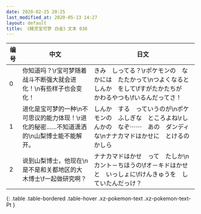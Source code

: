 ```yaml
---
date: 2020-02-25 20:25
last_modified_at: 2020-05-13 14:27
layout: default
title: 《精灵宝可梦 白金》文本 038
---
```

| 编号 | 中文 | 日文 |
| ---- | ---- | ---- |
| 0 | 你知道吗？\r宝可梦随着战斗不断强大就会进化！\n有些样子也会变化！ | きみ　しってる？\rポケモンの　なかには　たたかって\nつよくなると　しんか　をして\fすがたかたちが　かわるやつも\fいるんだってさ！ |
| 1 | 进化是宝可梦的一种\n不可思议的能力体现！\r进化的秘密……不知道潇洒的\n山梨博士能不能解开。 | しんか　する　っていうのが\nポケモンの　ふしぎな　ところよね\rしんかの　なぞ⋯⋯　あの　ダンディな\nナナカマドはかせに　とけるのかしら |
| 2 | 说到山梨博士，他现在\n是不是和关都地区的大木博士\f一起做研究啊？ | ナナカマドはかせ　って　たしか\nカント－ちほうの\fオ－キドはかせと　いっしょに\fけんきゅうを　していたんだっけ？ |
{: .table .table-bordered .table-hover .xz-pokemon-text .xz-pokemon-text-Pt }